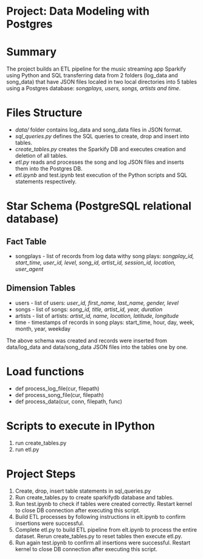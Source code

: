 # Project: Data Modeling with Postgres

# Summary

The project builds an ETL pipeline for the music streaming app Sparkify using Python and SQL transferring data from 2 folders (log_data and song_data) that have JSON files localed in two local directories into 5 tables using a Postgres database: *songplays, users, songs, artists and time*.

# Files Structure

- *data/* folder contains log_data and song_data files in JSON format.
- *sql_queries.py* defines the SQL queries to create, drop and insert into tables.
- *create_tables.py* creates the Sparkify DB and executes creation and deletion of all tables.
- *etl.py* reads and processes the song and log JSON files and inserts them into the Postgres DB.
- *etl.ipynb* and test.ipynb test execution of the Python scripts and SQL statements respectively.

# Star Schema (PostgreSQL relational database)

## Fact Table
- songplays - list of records from log data withy song plays: *songplay_id, start_time, user_id, level, song_id, artist_id, session_id, location, user_agent*

## Dimension Tables
- users - list of users: *user_id, first_name, last_name, gender, level*
- songs - list of songs: *song_id, title, artist_id, year, duration*
- artists - list of artists: *artist_id, name, location, latitude, longitude*
- time - timestamps of records in song plays:  start_time, hour, day, week, month, year, weekday

The above schema was created and records were inserted from data/log_data and data/song_data JSON files into the tables one by one.

# Load functions

- def process_log_file(cur, filepath)
- def process_song_file(cur, filepath)
- def process_data(cur, conn, filepath, func)

# Scripts to execute in IPython

1. run create_tables.py
2. run etl.py

# Project Steps

1. Create, drop, insert table statements in sql_queries.py
2. Run create_tables.py to create sparkifydb database and tables.
3. Run test.ipynb to check if tables were created correctly. Restart kernel to close DB connection after executing this script.
4. Build ETL processes by following instructions in elt.ipynb to confirm insertions were successful. 
5. Complete etl.py to build ETL pipeline from elt.ipynb to process the entire dataset. Rerun create_tables.py to reset tables then execute etl.py.
6. Run again test.ipynb to confirm all insertions were successful. Restart kernel to close DB connection after executing this script.
